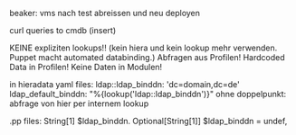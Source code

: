 beaker: vms nach test abreissen und neu deployen

curl queries to cmdb (insert)

KEINE expliziten lookups!!
(kein hiera und kein lookup mehr verwenden. Puppet macht automated databinding.)
Abfragen aus Profilen! Hardcoded Data in Profilen! Keine Daten in Modulen!


in hieradata yaml files:
ldap::ldap_binddn: 'dc=domain,dc=de'
ldap_default_binddn: "%{lookup('ldap::ldap_binddn')}"
ohne doppelpunkt: abfrage von hier per internem lookup

.pp files:
String[1] $ldap_binddn.
Optional[String[1]] $ldap_binddn = undef,


